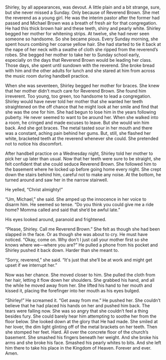 Shirley, by all appearances, was devout. A little plain and a bit strange, sure, but she never missed a Sunday. Only because of Reverend Brown. She met the reverend as a young girl. He was the interim pastor after the former had passed and Michael Brown was a breath of fresh air for that congregation. He had this thick brown hair and these teeth, shiny and pearly white. Shirley begged her mother for whitening strips. At twelve, she had never seen someone so handsome. So she became pious. Every Sunday morning, she spent hours combing her coarse yellow hair. She had started to tie it back at the nape of her neck with a swathe of cloth she ripped from the reverend’s robes. She begged her mother to take her to Sunday school early, especially on the days that Reverend Brown would be leading her class. Those days, she spent until sundown with the reverend. She broke bread with him and the other adults for lunch and she stared at him from across the music room during handbell practice.

When she was seventeen, Shirley begged her mother for braces. She knew that her mother didn’t much care for Reverend Brown. She found him irreverent. Too young, too green, too handsome to lead a congregation. Shirley would have never told her mother that she wanted her teeth straightened on the off chance that he might look at her smile and find that she was the one for him. She had begun to lose him in the years following puberty. He never seemed to want to be around her. When she walked into a room, he cringed and made excuses to leave. But she would win him back. And she got braces. The metal tasted sour in her mouth and there was a constant, aching pain behind her gums. But, still, she flashed her white, bracketed teeth at the reverend whenever she could. She pretended not to notice his discomfort.

After handbell practice on a Wednesday night, Shirley told her mother to pick her up later than usual. Now that her teeth were sure to be straight, she felt confident that she could seduce Reverend Brown. She followed him to the basement where he locked up before going home every night. She crept down the stairs behind him, careful not to make any noise. At the bottom, he turned around and saw her in the narrow stairwell.

He yelled, “Christ almighty!”

“Um, Michael,” she said. She amped up the innocence in her voice to disarm him. He seemed so tense. “Do you think you could give me a ride home? Momma called and said that she’d be awful late.”

His eyes looked around, paranoid and frightened.

“Please, Shirley. Call me Reverend Brown.” She felt as though she had been slapped in the face. Or as though she was about to cry. He must have noticed. “Okay, come on. Why don’t I just call your mother first so she knows where we—where you are?” He pulled a phone from his pocket and Shirley pushed it back down. Harder than she meant to.

“Sorry, reverend,” she said. “It's just that she’ll be at work and might get upset if we interrupt her.”

Now was her chance. She moved closer to him. She pulled the cloth from her hair, letting it flow down her shoulders. She grabbed his hand, and all the while he moved away from her. She lifted his hand to her mouth and kissed it, placing the forefinger into her mouth as his eyes bulged.

“Shirley!” He screamed it. “Get away from me.” He pushed her. She couldn’t believe that he had placed his hands on her and pushed him back. The tears were falling now. She was so angry that she couldn’t feel a thing besides fury. She could barely hear him attempting to soothe her from the floor below. She looked down at the glory that He had made. She smiled at her lover, the dim light glinting off of the metal brackets on her teeth. Then she stomped her feet. Hard. All over the concrete floor of the church’s basement. She smashed his fingers beneath her weight. And she broke his arms and she broke his face. Smashed his pearly whites to bits. And she left him there to take his place in the Kingdom of Heaven. Forever and ever. Amen.